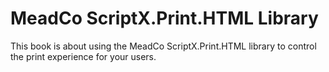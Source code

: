# MeadCo ScriptX.Print.HTML Library

This book is about using the MeadCo ScriptX.Print.HTML library to control the print experience for your users.
